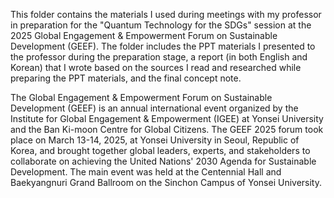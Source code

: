 This folder contains the materials I used during meetings with my professor in preparation for the "Quantum Technology for the SDGs" session at the 2025 Global Engagement & Empowerment Forum on Sustainable Development (GEEF). The folder includes the PPT materials I presented to the professor during the preparation stage, a report (in both English and Korean) that I wrote based on the sources I read and researched while preparing the PPT materials, and the final concept note.

The Global Engagement & Empowerment Forum on Sustainable Development (GEEF) is an annual international event organized by the Institute for Global Engagement & Empowerment (IGEE) at Yonsei University and the Ban Ki-moon Centre for Global Citizens. The GEEF 2025 forum took place on March 13-14, 2025, at Yonsei University in Seoul, Republic of Korea, and brought together global leaders, experts, and stakeholders to collaborate on achieving the United Nations' 2030 Agenda for Sustainable Development. The main event was held at the Centennial Hall and Baekyangnuri Grand Ballroom on the Sinchon Campus of Yonsei University. 

